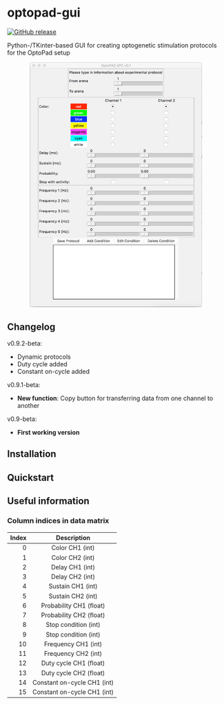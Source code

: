 # optopad-gui
[![GitHub release](https://img.shields.io/badge/Release-0.9.2--beta-blue.svg?maxAge=2592000)]()

Python-/TKinter-based GUI for creating optogenetic stimulation protocols for the OptoPad setup 

<div style="text-align:center">
<img src="./screenshots/demo.png" width="400">
</div>

## Changelog

v0.9.2-beta:
* Dynamic protocols
* Duty cycle added
* Constant on-cycle added

v0.9.1-beta:
* **New function**: Copy button for transferring data from one channel to another

v0.9-beta:
* **First working version**

## Installation

## Quickstart

## Useful information

### Column indices in data matrix
| Index         | Description   |
| ------------: |:-------------:|
| 0             | Color CH1 (int) |
| 1             | Color CH2 (int) |
| 2             | Delay CH1 (int) |
| 3             | Delay CH2 (int) |
| 4             | Sustain CH1 (int) |
| 5             | Sustain CH2 (int) |
| 6             | Probability CH1 (float) |
| 7             | Probability CH2 (float) |
| 8             | Stop condition (int) |
| 9             | Stop condition (int) |
| 10            | Frequency CH1 (int) |
| 11            | Frequency CH2 (int) |
| 12            | Duty cycle CH1 (float) |
| 13            | Duty cycle CH2 (float) |
| 14            | Constant on-cycle CH1 (int) |
| 15            | Constant on-cycle CH1 (int) |
